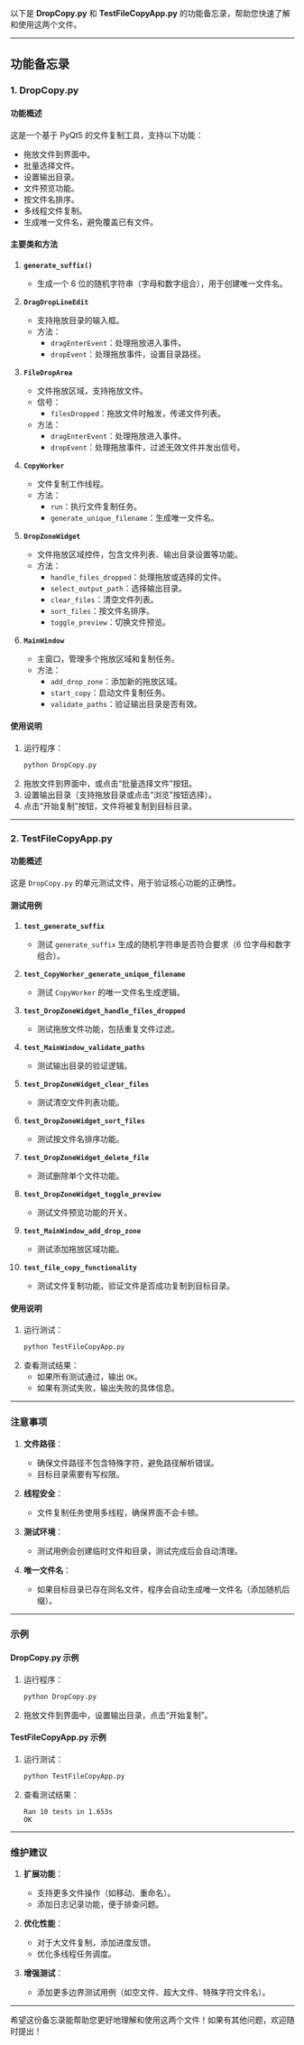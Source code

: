 以下是 **DropCopy.py** 和 **TestFileCopyApp.py** 的功能备忘录，帮助您快速了解和使用这两个文件。

---

## **功能备忘录**

### **1. DropCopy.py**
#### **功能概述**
这是一个基于 PyQt5 的文件复制工具，支持以下功能：
- 拖放文件到界面中。
- 批量选择文件。
- 设置输出目录。
- 文件预览功能。
- 按文件名排序。
- 多线程文件复制。
- 生成唯一文件名，避免覆盖已有文件。

#### **主要类和方法**
1. **`generate_suffix()`**
   - 生成一个 6 位的随机字符串（字母和数字组合），用于创建唯一文件名。

2. **`DragDropLineEdit`**
   - 支持拖放目录的输入框。
   - 方法：
     - `dragEnterEvent`：处理拖放进入事件。
     - `dropEvent`：处理拖放事件，设置目录路径。

3. **`FileDropArea`**
   - 文件拖放区域，支持拖放文件。
   - 信号：
     - `filesDropped`：拖放文件时触发，传递文件列表。
   - 方法：
     - `dragEnterEvent`：处理拖放进入事件。
     - `dropEvent`：处理拖放事件，过滤无效文件并发出信号。

4. **`CopyWorker`**
   - 文件复制工作线程。
   - 方法：
     - `run`：执行文件复制任务。
     - `generate_unique_filename`：生成唯一文件名。

5. **`DropZoneWidget`**
   - 文件拖放区域控件，包含文件列表、输出目录设置等功能。
   - 方法：
     - `handle_files_dropped`：处理拖放或选择的文件。
     - `select_output_path`：选择输出目录。
     - `clear_files`：清空文件列表。
     - `sort_files`：按文件名排序。
     - `toggle_preview`：切换文件预览。

6. **`MainWindow`**
   - 主窗口，管理多个拖放区域和复制任务。
   - 方法：
     - `add_drop_zone`：添加新的拖放区域。
     - `start_copy`：启动文件复制任务。
     - `validate_paths`：验证输出目录是否有效。

#### **使用说明**
1. 运行程序：
   ```bash
   python DropCopy.py
   ```
2. 拖放文件到界面中，或点击“批量选择文件”按钮。
3. 设置输出目录（支持拖放目录或点击“浏览”按钮选择）。
4. 点击“开始复制”按钮，文件将被复制到目标目录。

---

### **2. TestFileCopyApp.py**
#### **功能概述**
这是 `DropCopy.py` 的单元测试文件，用于验证核心功能的正确性。

#### **测试用例**
1. **`test_generate_suffix`**
   - 测试 `generate_suffix` 生成的随机字符串是否符合要求（6 位字母和数字组合）。

2. **`test_CopyWorker_generate_unique_filename`**
   - 测试 `CopyWorker` 的唯一文件名生成逻辑。

3. **`test_DropZoneWidget_handle_files_dropped`**
   - 测试拖放文件功能，包括重复文件过滤。

4. **`test_MainWindow_validate_paths`**
   - 测试输出目录的验证逻辑。

5. **`test_DropZoneWidget_clear_files`**
   - 测试清空文件列表功能。

6. **`test_DropZoneWidget_sort_files`**
   - 测试按文件名排序功能。

7. **`test_DropZoneWidget_delete_file`**
   - 测试删除单个文件功能。

8. **`test_DropZoneWidget_toggle_preview`**
   - 测试文件预览功能的开关。

9. **`test_MainWindow_add_drop_zone`**
   - 测试添加拖放区域功能。

10. **`test_file_copy_functionality`**
    - 测试文件复制功能，验证文件是否成功复制到目标目录。

#### **使用说明**
1. 运行测试：
   ```bash
   python TestFileCopyApp.py
   ```
2. 查看测试结果：
   - 如果所有测试通过，输出 `OK`。
   - 如果有测试失败，输出失败的具体信息。

---

### **注意事项**
1. **文件路径**：
   - 确保文件路径不包含特殊字符，避免路径解析错误。
   - 目标目录需要有写权限。

2. **线程安全**：
   - 文件复制任务使用多线程，确保界面不会卡顿。

3. **测试环境**：
   - 测试用例会创建临时文件和目录，测试完成后会自动清理。

4. **唯一文件名**：
   - 如果目标目录已存在同名文件，程序会自动生成唯一文件名（添加随机后缀）。

---

### **示例**
#### **DropCopy.py 示例**
1. 运行程序：
   ```bash
   python DropCopy.py
   ```
2. 拖放文件到界面中，设置输出目录，点击“开始复制”。

#### **TestFileCopyApp.py 示例**
1. 运行测试：
   ```bash
   python TestFileCopyApp.py
   ```
2. 查看测试结果：
   ```
   Ran 10 tests in 1.653s
   OK
   ```

---

### **维护建议**
1. **扩展功能**：
   - 支持更多文件操作（如移动、重命名）。
   - 添加日志记录功能，便于排查问题。

2. **优化性能**：
   - 对于大文件复制，添加进度反馈。
   - 优化多线程任务调度。

3. **增强测试**：
   - 添加更多边界测试用例（如空文件、超大文件、特殊字符文件名）。

---

希望这份备忘录能帮助您更好地理解和使用这两个文件！如果有其他问题，欢迎随时提出！
